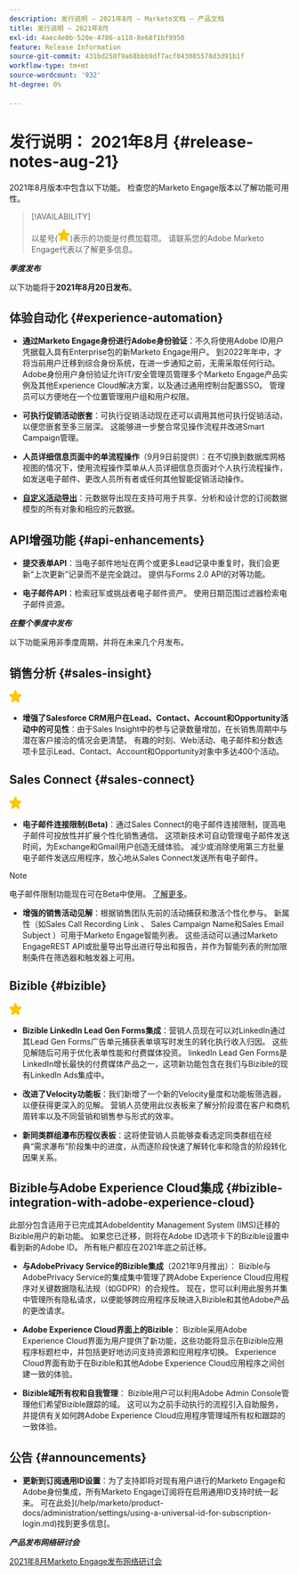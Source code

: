 ```yaml
---
description: 发行说明 — 2021年8月 — Marketo文档 — 产品文档
title: 发行说明 — 2021年8月
exl-id: 4aec4e0b-520e-4786-a110-8e68f1bf9950
feature: Release Information
source-git-commit: 431bd258f9a68bbb9df7acf043085578d3d91b1f
workflow-type: tm+mt
source-wordcount: '932'
ht-degree: 0%

---
```


# 发行说明： 2021年8月 {#release-notes-aug-21}

2021年8月版本中包含以下功能。 检查您的Marketo Engage版本以了解功能可用性。

>[!AVAILABILITY]
>
>以星号(![](assets/yellow-star.png))表示的功能是付费加载项。 请联系您的Adobe Marketo Engage代表以了解更多信息。

**_季度发布_**

以下功能将于&#x200B;**2021年8月20日发布**。

## 体验自动化 {#experience-automation}

* **通过Marketo Engage身份进行Adobe身份验证**：不久将使用Adobe ID用户凭据载入具有Enterprise包的新Marketo Engage用户。 到2022年年中，才将当前用户迁移到综合身份系统，在进一步通知之前，无需采取任何行动。 Adobe身份用户身份验证允许IT/安全管理员管理多个Marketo Engage产品实例及其他Experience Cloud解决方案，以及通过通用控制台配置SSO。 管理员可以方便地在一个位置管理用户组和用户权限。

* **可执行促销活动嵌套**：可执行促销活动现在还可以调用其他可执行促销活动，以便您嵌套至多三层深。 这能够进一步整合常见操作流程并改进Smart Campaign管理。

* **人员详细信息页面中的单流程操作**（9月9日前提供）：在不切换到数据库网格视图的情况下，使用流程操作菜单从人员详细信息页面对个人执行流程操作，如发送电子邮件、更改人员所有者或任何其他智能促销活动操作。

* **[自定义活动导出](/help/marketo/product-docs/administration/marketo-custom-activities/custom-activity-metadata-export.md)**：元数据导出现在支持可用于共享、分析和设计您的订阅数据模型的所有对象和相应的元数据。

## API增强功能 {#api-enhancements}

* **提交表单API**：当电子邮件地址在两个或更多Lead记录中重复时，我们会更新“上次更新”记录而不是完全跳过。 提供与Forms 2.0 API的对等功能。

* **电子邮件API**：检索冠军或挑战者电子邮件资产。 使用日期范围过滤器检索电子邮件资源。

**_在整个季度中发布_**

以下功能采用非季度周期，并将在未来几个月发布。

## 销售分析 {#sales-insight}

![（星形）](assets/yellow-star.png)

* **增强了Salesforce CRM用户在Lead、Contact、Account和Opportunity活动中的可见性**：由于Sales Insight中的参与记录数量增加，在长销售周期中与潜在客户接洽的情况会更清楚。 有趣的时刻、Web活动、电子邮件和分数选项卡显示Lead、Contact、Account和Opportunity对象中多达400个活动。

## Sales Connect {#sales-connect}

![（星形）](assets/yellow-star.png)

* **电子邮件连接限制(Beta)**：通过Sales Connect的电子邮件连接限制，提高电子邮件可投放性并扩展个性化销售通信。 这项新技术可自动管理电子邮件发送时间，为Exchange和Gmail用户创造无缝体验。 减少或消除使用第三方批量电子邮件发送应用程序，放心地从Sales Connect发送所有电子邮件。

>[!NOTE]
>
>电子邮件限制功能现在可在Beta中使用。 [了解更多](/help/marketo/product-docs/marketo-sales-connect/email/email-delivery/email-connection-throttling.md)。

* **增强的销售活动见解**：根据销售团队先前的活动捕获和激活个性化参与。 新属性（如Sales Call Recording Link 、 Sales Campaign Name和Sales Email Subject ）可用于Marketo Engage智能列表。  这些活动可以通过Marketo EngageREST API或批量导出导出进行导出和报告，并作为智能列表的附加限制条件在筛选器和触发器上可用。

## Bizible {#bizible}

![](assets/yellow-star.png)

* **Bizible LinkedIn Lead Gen Forms集成**：营销人员现在可以对LinkedIn通过其Lead Gen Forms广告单元捕获表单填写时发生的转化执行收入归因。 这些见解随后可用于优化表单性能和付费媒体投资。 linkedIn Lead Gen Forms是LinkedIn增长最快的付费媒体产品之一，这项新功能包含在我们与Bizible的现有LinkedIn Ads集成中。

* **改进了Velocity功能板**：我们新增了一个新的Velocity量度和功能板筛选器，以便获得更深入的见解。 营销人员使用此仪表板来了解分阶段潜在客户和商机周转率以及不同营销和销售参与形式的效率。

* **新同类群组瀑布历程仪表板**：这将使营销人员能够查看选定同类群组在经典“需求瀑布”阶段集中的进度，从而逐阶段快速了解转化率和隐含的阶段转化因果关系。

## Bizible与Adobe Experience Cloud集成 {#bizible-integration-with-adobe-experience-cloud}

此部分包含适用于已完成其AdobeIdentity Management System (IMS)迁移的Bizible用户的新功能。 如果您已迁移，则将在Adobe ID选项卡下的Bizible设置中看到新的Adobe ID。 所有帐户都应在2021年底之前迁移。

* **与AdobePrivacy Service的Bizible集成**（2021年9月推出）： Bizible与AdobePrivacy Service的集成集中管理了跨Adobe Experience Cloud应用程序对关键数据隐私法规（如GDPR）的合规性。 现在，您可以利用此服务并集中管理所有隐私请求，以便能够跨应用程序反映进入Bizible和其他Adobe产品的更改请求。

* **Adobe Experience Cloud界面上的Bizible**： Bizible采用Adobe Experience Cloud界面为用户提供了新功能，这些功能将显示在Bizible应用程序标题栏中，并包括更好地访问支持资源和应用程序切换。 Experience Cloud界面有助于在Bizible和其他Adobe Experience Cloud应用程序之间创建一致的体验。

* **Bizible域所有权和自我管理**： Bizible用户可以利用Adobe Admin Console管理他们希望Bizible跟踪的域。 这可以为之前手动执行的流程引入自助服务，并提供有关如何跨Adobe Experience Cloud应用程序管理域所有权和跟踪的一致体验。

## 公告 {#announcements}

* **更新到订阅通用ID设置**：为了支持即将对现有用户进行的Marketo Engage和Adobe身份集成，所有Marketo Engage订阅将在启用通用ID支持时统一起来。 可在此处](/help/marketo/product-docs/administration/settings/using-a-universal-id-for-subscription-login.md)找到更多信息[。

**_产品发布网络研讨会_**

[2021年8月Marketo Engage发布网络研讨会](https://engage.marketo.com/August21_Release_Webinar.html)
